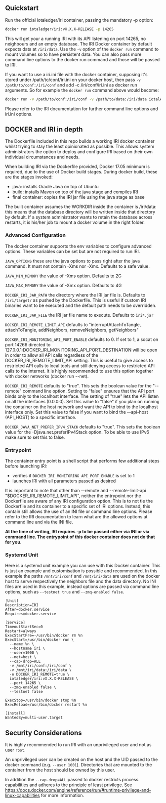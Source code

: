 ## Quickstart

Run the official iotaledger/iri container, passing the mandatory -p option:

```sh
docker run iotaledger/iri:vX.X.X-RELEASE -p 14265
```

This will get your a running IRI with its API listening on port 14265, no neighbours and an empty database. The IRI Docker container by default expects data at `/iri/data`. Use the `-v` option of the `docker run` command to mount volumes so to have persistent data. You can also pass more command line options to the docker run command and those will be passed to IRI.

If you want to use a iri.ini file with the docker container, supposing it's stored under /path/to/conf/iri.ini on your docker host, then pass `-v /path/to/conf:/iri/conf` and add -c /iri/conf/iri.ini as docker run arguments. So for example the `docker run` command above would become:

```sh
docker run -v /path/to/conf:/iri/conf -v /path/to/data:/iri/data iotaledger/iri:vX.X.X-RELEASE -p 14265 -c /iri/conf/iri.ini
```

Please refer to the IRI documentation for further command line options and iri.ini options.

## DOCKER and IRI in depth

The Dockerfile included in this repo builds a working IRI docker container whilst trying to stay the least opinionated as possible. This allows system administrators the option to deploy and configure IRI based on their own individual circumstances and needs.

When building IRI via the Dockerfile provided, Docker 17.05 minimum is required, due to the use of Docker build stages. During docker build, these are the stages invoked:
- java: installs Oracle Java on top of Ubuntu
- build: installs Maven on top of the java stage and compiles IRI
- final container: copies the IRI jar file using the java stage as base

The built container assumes the WORKDIR inside the container is /iri/data: this means that the database directory will be written inside that directory by default. If a system administrator wants to retain the database across restarts, it is his/her job to mount a docker volume in the right folder.

### Advanced Configuration

The docker container supports the env variables to configure advanced options. These variables can be set but are not required to run IRI.

`JAVA_OPTIONS` these are the java options to pass right after the java command. It must not contain -Xms nor -Xmx. Defaults to a safe value.

`JAVA_MIN_MEMORY` the value of -Xms option. Defaults to 2G

`JAVA_MAX_MEMORY` the value of -Xmx option. Defaults to 4G

`DOCKER_IRI_JAR_PATH` the directory where the IRI jar file is. Defaults to `/iri/target/` as pushed by the Dockerfile. This is useful if custom IRI binaries want to be executed and the default path needs to be overridden.

`DOCKER_IRI_JAR_FILE` the IRI jar file name to execute. Defaults to `iri*.jar`

`DOCKER_IRI_REMOTE_LIMIT_API` defaults to "interruptAttachToTangle, attachToTangle, addNeighbors, removeNeighbors, getNeighbors"

`DOCKER_IRI_MONITORING_API_PORT_ENABLE` defaults to 0. If set to 1, a socat on port 14266 directed to 127.0.0.1:DOCKER_IRI_MONITORING_API_PORT_DESTINATION  will be open in order to allow all API calls regardless of the DOCKER_IRI_REMOTE_LIMIT_API setting. This is useful to give access to restricted API calls to local tools and still denying access to restricted API calls to the internet. It is highly recommended to use this option together with docker networks (docker run --net).

`DOCKER_IRI_REMOTE` defaults to "true". This sets the boolean value for the "--remote" command line option. Setting to "false" ensures that the API port binds only to the localhost interface. The setting of "true" lets the API listen on all the interfaces (0.0.0.0). Set this value to "false" if you plan on running the container on the host network and want the API to bind to the localhost interface only. Set this value to false if you want to bind the --api-host (API_HOST) to a specific interface.

`DOCKER_JAVA_NET_PREFER_IPV4_STACK` defaults to "true". This sets the boolean value for the -Djava.net.preferIPv4Stack option. To be able to use IPv6 make sure to set this to false.

### Entrypoint
The container entry point is a shell script that performs few additional steps before launching IRI:
- verifies if `DOCKER_IRI_MONITORING_API_PORT_ENABLE` is set to 1
- launches IRI with all parameters passed as desired

It is important to note that other than --remote and --remote-limit-api "$DOCKER_IRI_REMOTE_LIMIT_API", neither the entrypoint nor the Dockerfile are aware of any IRI configuration option. This is to not tie the Dockerfile and its container to a specific set of IRI options. Instead, this contain still allows the use of an INI file or command line options. Please refer to the IRI documentation to learn what are the allowed options at command line and via the INI file.

**At the time of writing, IRI requires -p to be passed either via INI or via command line. The entrypoint of this docker container does not do that for you.**

### Systemd Unit
Here is a systemd unit example you can use with this Docker container. This is just an example and customisation is possible and recommended. In this example the paths `/mnt/iri/conf` and `/mnt/iri/data` are used on the docker host to serve respectively the neighbors file and the data directory. No INI files are used in this example, instead options are passed via command line options, such as `--testnet true` and `--zmq-enabled false`.

```
[Unit]
Description=IRI
After=docker.service
Requires=docker.service

[Service]
TimeoutStartSec=0
Restart=always
ExecStartPre=-/usr/bin/docker rm %n
ExecStart=/usr/bin/docker run \
  --name %n \
  --hostname iri \
  --user=1000 \
  --net=host \
  --cap-drop=ALL
  -v /mnt/iri/conf:/iri/conf \
  -v /mnt/iri/data:/iri/data \
  -e DOCKER_IRI_REMOTE=true \
  iotaledger/iri:vX.X.X-RELEASE \
  --port 14265 \
  --zmq-enabled false \
  --testnet false

ExecStop=/usr/bin/docker stop %n
ExecReload=/usr/bin/docker restart %n

[Install]
WantedBy=multi-user.target
```

## Security Considerations

It is highly recommended to run IRI with an unprivileged user and not as user `root`.

An unprivileged user can be created on the host and the UID passed to the docker command (e.g. `--user 1001`). Directories that are mounted to the container from the host should be owned by this user.

In addition the `--cap-drop=ALL` passed to docker restricts process capabilities and adheres to the principle of least privilege. See https://docs.docker.com/engine/reference/run/#runtime-privilege-and-linux-capabilities for more information.
